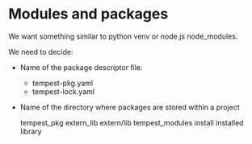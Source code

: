 # Modules and packages

We want something similar to python venv or node.js node_modules.

We need to decide:

* Name of the package descriptor file:
  * tempest-pkg.yaml
  * tempest-lock.yaml

* Name of the directory where packages are stored within a project

  tempest_pkg
  extern_lib
  extern/lib
  tempest_modules
  install
  installed
  library
